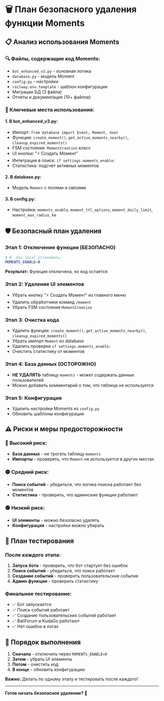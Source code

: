 # 🗑️ План безопасного удаления функции Moments

## 📋 Анализ использования Moments

### **🔍 Файлы, содержащие код Moments:**
- `bot_enhanced_v3.py` - основная логика
- `database.py` - модель Moment
- `config.py` - настройки
- `railway.env.template` - шаблон конфигурации
- Миграции БД (3 файла)
- Отчеты и документация (10+ файлов)

### **🎯 Ключевые места использования:**

#### **1. В bot_enhanced_v3.py:**
- Импорт: `from database import Event, Moment, User`
- Функции: `create_moment()`, `get_active_moments_nearby()`, `cleanup_expired_moments()`
- FSM состояния: `MomentCreation` класс
- UI кнопки: "⚡ Создать Момент"
- Интеграция в поиск: `if settings.moments_enable:`
- Статистика: подсчет активных моментов

#### **2. В database.py:**
- Модель `Moment` с полями и связями

#### **3. В config.py:**
- Настройки: `moments_enable`, `moment_ttl_options`, `moment_daily_limit`, `moment_max_radius_km`

## 🛡️ Безопасный план удаления

### **Этап 1: Отключение функции (БЕЗОПАСНО)**
```bash
# В .env.local установить:
MOMENTS_ENABLE=0
```
**Результат:** Функция отключена, но код остается

### **Этап 2: Удаление UI элементов**
- Убрать кнопку "⚡ Создать Момент" из главного меню
- Удалить обработчики команд `/moment`
- Убрать FSM состояния `MomentCreation`

### **Этап 3: Очистка кода**
- Удалить функции: `create_moment()`, `get_active_moments_nearby()`, `cleanup_expired_moments()`
- Убрать импорт `Moment` из database
- Удалить проверки `if settings.moments_enable:`
- Очистить статистику от моментов

### **Этап 4: База данных (ОСТОРОЖНО)**
- **НЕ УДАЛЯТЬ** таблицу `moments` - может содержать данные пользователей
- Можно добавить комментарий о том, что таблица не используется

### **Этап 5: Конфигурация**
- Удалить настройки Moments из `config.py`
- Обновить шаблоны конфигурации

## ⚠️ Риски и меры предосторожности

### **🔴 Высокий риск:**
- **База данных** - не трогать таблицу `moments`
- **Импорты** - проверить, что `Moment` не используется в других местах

### **🟡 Средний риск:**
- **Поиск событий** - убедиться, что логика поиска работает без моментов
- **Статистика** - проверить, что админские функции работают

### **🟢 Низкий риск:**
- **UI элементы** - можно безопасно удалять
- **Конфигурация** - настройки можно убирать

## 🧪 План тестирования

### **После каждого этапа:**
1. **Запуск бота** - проверить, что бот стартует без ошибок
2. **Поиск событий** - убедиться, что поиск работает
3. **Создание событий** - проверить пользовательские события
4. **Админ функции** - проверить статистику

### **Финальное тестирование:**
- ✅ Бот запускается
- ✅ Поиск событий работает
- ✅ Создание пользовательских событий работает
- ✅ BaliForum и KudaGo работают
- ✅ Нет ошибок в логах

## 📝 Порядок выполнения

1. **Сначала** - отключить через `MOMENTS_ENABLE=0`
2. **Затем** - убрать UI элементы
3. **Потом** - очистить код
4. **В конце** - обновить конфигурацию

**Важно:** Делать по одному этапу и тестировать после каждого!

---

**Готов начать безопасное удаление? 🚀**
